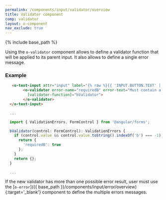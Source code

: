 ```yaml
---
permalink: /components/input/validator/overview
title: Validator component
comp: validator
layout: o-component
nav_exclude: true
---
```


{% include base_path %}

Using the `o-validator` component allows to define a validator function that will be applied to its parent input. It also allows to define a single error message.

<h3 class="grey-color">Example</h3>

```html
   <o-text-input attr="input" label="{% raw %}{{ 'INPUT.BUTTON.TEXT' | oTranslate }}{% endraw %}">
        <o-validator error-name="requiredB" error-text="Must contain a 'b'"
          [validator-function]="bValidator">
        </o-validator>
  </o-text-input>
```

```javascript
  ...

  import { ValidationErrors, FormControl } from '@angular/forms';

  bValidator(control: FormControl): ValidationErrors {
    if (control.value && control.value.toString().indexOf('b') === -1) {
      return {
        'requiredB': true
      };
    }
    return {};
  }

  ...
```

If the new validator has more than one possible error result, user must use the [`o-error`]({{ base_path }}/components/input/error/overview){:target='_blank'} component to define the multiple errors messages.